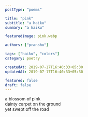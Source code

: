 ```yaml
---
postType: "poems"

title: "pink"
subtitle: "a haiku"
summary: "a haiku"

featuredImage: pink.webp

authors: ["pranshu"]

tags: ["haiku", "colors"]
category: poetry

createdAt: 2019-07-17T16:40:33+05:30
updatedAt: 2019-07-17T16:40:33+05:30

featured: false
draft: false
---
```


a blossom of pink  
dainty carpet on the ground  
yet swept off the road

